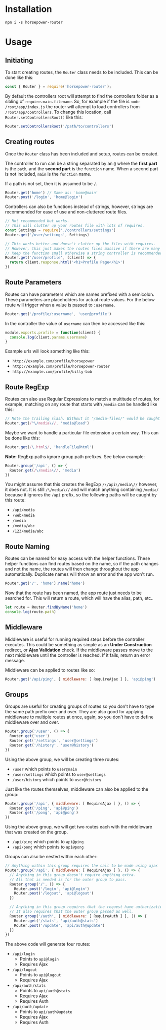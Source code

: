 # Installation

    npm i -s horsepower-router

# Usage

## Initiating

To start creating routes, the `Router` class needs to be included. This can be done like this:

```js
const { Router } = require('horsepower-router');
```

By default the controllers root will attempt to find the controllers folder as a sibling of `require.main.filename`. So, for example if the file is `node /root/app/index.js` the router will attempt to load controllers from `/root/app/controllers`. To change this location, call `Router.setControllersRoot()` like this:

```js
Router.setControllersRoot('/path/to/controllers')
```

## Creating routes

Once the `Router` class has been included and setup, routes can be created.

The controller to run can be a string separated by an `@` where the **first part** is the `path`, and the **second part** is the `function` name. When a second part is not included, `main` is the `function` name.

If a path is not set, then it is assumed to be `/`.

```js
Router.get('home') // Same as: 'home@main'
Router.post('/login', 'home@login')
```

Controllers can also be functions instead of strings, however, strings are recommended for ease of use and non-cluttered route files.

```js
// Not recommended but works.
// This will clutter up your routes file with lots of requires.
const Settings = require('./controllers/settings')
Router.get('/user/settings', Settings)

// This works better and doesn't clutter up the files with requires.
// However, this just makes the routes files massive if there are many lines.
// Keep the function small otherwise a string controller is recommended.
Router.get('/user/profile', (client) => {
  return client.response.html('<h1>Profile Page</h1>')
})
```

## Route Parameters

Routes can have parameters which are names prefixed with a semicolon. These parameters are placeholders for actual route values. For the below route will trigger when a value is passed to `:username`.

```js
Router.get('/profile/:username', 'user@profile')
```

In the controller the value of `username` can then be accessed like this:

```js
module.exports.profile = function(client) {
  console.log(client.params.username)
}
```

Example urls will look something like this:

* `http://example.com/profile/horsepower`
* `http://example.com/profile/horsepower-router`
* `http://example.com/profile/billy-bob`

## Route RegExp

Routes can also use Regular Expressions to match a multitude of routes, for example, matching on any route that starts with `/media` can be handled like this:

```js
// Note the trailing slash. Without it "/media-files/" would be caught and we might not want it to be.
Router.get(/^\/media\//, 'media@load')
```

Maybe we want to handle a particular file extension a certain way. This can be done like this:

```js
Router.get(/\.html$/, 'handleFile@html')
```

**Note:** RegExp paths ignore group path prefixes. See below example:

```js
Router.group('/api', () => {
  Router.get(/\/media\//, 'media')
})
```

You might assume that this creates the RegExp `/\/api\/media\//` however, it does not. It is still `/\/media\//` and will match anything containing `/media/` because it ignores the `/api` prefix, so the following paths will be caught by this route:

* `/api/media`
* `/web/media`
* `/media`
* `/media/abc`
* `/123/media/abc`

## Route Naming

Routes can be named for easy access with the helper functions. These helper functions can find routes based on the name, so if the path changes and not the name, the routes will then change throughout the app automatically. Duplicate names will throw an error and the app won't run.

```js
Router.get('/', 'home').name('home')
```

Now that the route has been named, the app route just needs to be searched for. This will return a route, which will have the alias, path, etc..

```js
let route = Router.findByName('home')
console.log(route.path)
```

## Middleware

Middleware is useful for running required steps before the controller executes. This could be something as simple as an **Under Construction** redirect, or **Ajax Validation** check. If the middleware passes move to the next middleware until the controller is reached. If it fails, return an error message.

Middleware can be applied to routes like so:

```js
Router.get('/api/ping', { middleware: [ RequireAjax ] }, 'api@ping')
```

## Groups

Groups are useful for creating groups of routes so you don't have to type the same path prefix over and over. They are also good for applying middleware to multiple routes at once, again, so you don't have to define middleware over and over.

```js
Router.group('/user', () => {
  Router.get('user')
  Router.get('/settings', 'user@settings')
  Router.get('/history', 'user@history')
})
```

Using the above group, we will be creating three routes:

* `/user` which points to `user@main`
* `/user/settings` which points to `user@settings`
* `/user/history` which points to `user@history`

Just like the routes themselves, middleware can also be applied to the group:

```js
Router.group('/api', { middleware: [ RequireAjax ] }, () => {
  Router.get('/ping', 'api@ping')
  Router.get('/pong', 'api@pong')
})
```

Using the above group, we will get two routes each with the middleware that was created on the group.

* `/api/ping` which points to `api@ping`
* `/api/pong` which points to `api@pong`

Groups can also be nested within each other:

```js
// Anything within this group requires the call to be made using ajax
Router.group('/api', { middleware: [ RequireAjax ] }, () => {
  // Anything in this group doesn't require anything extra.
  // All that is needed is for the outer group to pass.
  Router.group('/', () => {
    Router.post('/login', 'api@login')
    Router.post('/logout', 'api@logout')
  })

  // Anything in this group requires that the request have authorization.
  // It also requires that the outer group passed as well.
  Router.group('/auth', { middleware: [ RequireAuth ] }, () => {
    Router.get('/stats', 'api/auth@stats')
    Router.post('/update', 'api/auth@update')
  })
})
```

The above code will generate four routes:

* `/api/login`
  * Points to `api@login`
  * Requires Ajax
* `/api/logout`
  * Points to `api@logout`
  * Requires Ajax
* `/api/auth/stats`
  * Points to `api/auth@stats`
  * Requires Ajax
  * Requires Auth
* `/api/auth/update`
  * Points to `api/auth@update`
  * Requires Ajax
  * Requires Auth
